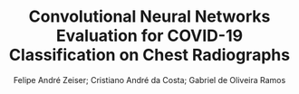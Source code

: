 ---
paperId: 32
author: Felipe André Zeiser; Cristiano André da Costa; Gabriel de Oliveira Ramos
title: Convolutional Neural Networks Evaluation for COVID-19 Classification on Chest Radiographs
poster: paper_32.pdf
pitch: 
type: Oral
topic: Medical
category: Extended Abstract
link: --
conference: icml
year: 2021
tags: icml-2021
---